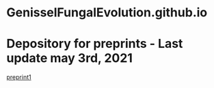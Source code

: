 # GenisselFungalEvolution.github.io

# Depository for preprints - Last update may 3rd, 2021

 <a href="/preprint2-Jallet.pdf ">preprint1</a>
